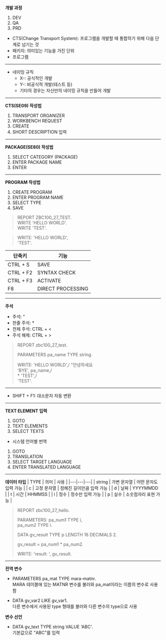 __개발 과정__
1. DEV
2. QA
3. PRD

- CTS(Change Transport System): 프로그램을 개발할 때 통합하기 위해 다음 단계로 넘기는 것
- 패키지: 의미있는 기능을 가진 단위
- 프로그램

---
- 네이밍 규칙
  - X-: 공식적인 개발
  - Y-: 비공식적 개발(테스트 등)
  - 기타의 경우는 자신만의 네이밍 규칙을 만들어 개발

---
__CTS(SE09) 작성법__
1. TRANSPORT ORGANIZER
2. WORKBENCH REQUEST
3. CREATE
4. SHORT DESCRIPTION 입력

---
__PACKAGE(SE80) 작성법__
1. SELECT CATEGORY (PACKAGE)
2. ENTER PACKAGE NAME
3. ENTER

---
__PROGRAM 작성법__
1. CREATE PROGRAM
2. ENTER PROGRAM NAME
3. SELECT TYPE
4. SAVE

>REPORT ZBC100_27_TEST.  
>WRITE 'HELLO WORLD'.  
>WRITE 'TEST'.

>WRITE: 'HELLO WORLD',  
>       'TEST'.

| 단축키 | 기능 |
|---|---|
| CTRL + S | SAVE |
| CTRL + F2 | SYNTAX CHECK |
| CTRL + F3 | ACTIVATE |
| F8 | DIRECT PROCESSING |

---
__주석__
- 주석: "
- 한줄 주석: *
- 전체 주석: CTRL + <
- 주석 해제: CTRL + >

>REPORT zbc100_27_test.  
>  
>PARAMETERS pa_name TYPE string.  
>  
>WRITE: 'HELLO WORLD',/ "안녕하세요  
>       'BYE', pa_name,/  
>\*       'TEST',/  
>       'TEST'.  

---
- SHIFT + F1: 대소문자 자동 변환

---
__TEXT ELEMENT 입력__
1. GOTO
2. TEXT ELEMENTS
3. SELECT TEXTS

- 시스템 언어별 번역
1. GOTO
2. TRANSLATION
3. SELECT TARGET LANGUAGE
4. ENTER TRANSLATED LANGUAGE 

---
__데이터 타입__
| TYPE | 의미 | 사용 |
|---|---|---|
| string | 가변 문자열 | 어떤 문자도 입력 가능 |
| c | 고정 문자열 | 정해진 길이만큼 입력 가능 |
| d | 날짜 | YYYYMMDD |
| t | 시간 | HHMMSS |
| i | 정수 | 정수만 입력 가능 |
| p | 실수 | 소숫점자리 표현 가능 |


>REPORT zbc100_27_hello.  
>  
>PARAMETERS: pa_num1 TYPE i,  
>            pa_num2 TYPE i.  
>  
>DATA gv_result TYPE p LENGTH 16 DECIMALS 2.  
>  
>gv_result = pa_num1 * pa_num2.  
>  
>WRITE: 'result: ', gv_result.  

---
__전역 변수__
- PARAMETERS pa_mat TYPE mara-matnr.  
MARA 테이블에 있는 MATNR 변수를 불러와 pa_mat이라는 이름의 변수로 사용함

- DATA gv_var2 LIKE gv_var1.  
다른 변수에서 사용된 type 형태를 불러와 다른 변수의 type으로 사용

__변수 선언__
- DATA gv_text TYPE string VALUE 'ABC'.  
기본값으로 "ABC"를 입력

